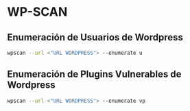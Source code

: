 # WP-SCAN

## Enumeración de Usuarios de Wordpress
```bash
wpscan --url <"URL WORDPRESS"> --enumerate u
```

## Enumeración de Plugins Vulnerables de Wordpress
```bash
wpscan --url <"URL WORDPRESS"> --enumerate vp
```
